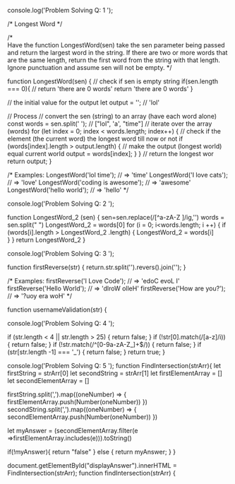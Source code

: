 console.log('Problem Solving Q: 1 ');

/* Longest Word */

/*  
Have the function LongestWord(sen) take the sen parameter being passed and return the largest word in the string. If there are two or more words that are the same length, return the first word from the string with that length. Ignore punctuation and assume sen will not be empty.
*/

function LongestWord(sen) {
  // check if sen is empty string
  if(sen.length === 0){
    // return 'there are 0 words'
    return 'there are 0 words'
  }

  // the initial value for the output
  let output = ''; // 'lol'

  // Process
  // convert the sen (string) to an array (have each word alone)
  const words = sen.split(' '); // ["lol", 'a', "time"]
  // iterate over the array (words)
  for (let index = 0; index < words.length; index++) {
    // check if the element (the current word) the longest word till now or not
    if (words[index].length > output.length) {
      // make the output (longest world) equal current world
      output = words[index];
    }
  }
  // return the longest wor
  return output;
}

/* 
Examples:
LongestWord('lol time'); // => 'time'
LongestWord('I love cats'); // => 'love'
LongestWord('coding is awesome'); // => 'awesome'
LongestWord('hello world'); // => 'hello'
*/



console.log('Problem Solving Q: 2 ');

function LongestWord_2 (sen) { 
  sen=sen.replace(/[^a-zA-Z ]/ig,'')
  words = sen.split(" ")
  LongestWord_2 = words[0]
  for (i = 0; i<words.length; i ++) {
  	if (words[i].length > LongestWord_2 .length) {
  	  LongestWord_2 = words[i]	
  	}
  }
 return LongestWord_2
}

console.log('Problem Solving Q: 3 ');


function firstReverse(str) {
  return.str.split('').revers().join('');
}



/* 
Examples:
firstReverse('I Love Code'); // => 'edoC evoL I'
firstReverse('Hello World'); // => 'dlroW olleH'
firstReverse('How are you?'); // => '?uoy era woH'
*/

function usernameValidation(str) {


console.log('Problem Solving Q: 4 ');


if (str.length < 4 || str.length > 25) {
  return false;
}
if (!str[0].match(/[a-z]/i)) {
  return false;
}
if (!str.match(/^[0-9a-zA-Z_]+$/)) {
  return false;
}
if (str[str.length -1] === '_') {
  return false;
}
return true;
}



console.log('Problem Solving Q: 5 ');
function FindIntersection(strArr){
  let firstString = strArr[0]
  let secondString = strArr[1]
  let firstElementArray = []
  let secondElementArray = []
 
  firstString.split(',').map((oneNumber) => {
    firstElementArray.push(Number(oneNumber))
  })
  secondString.split(',').map((oneNumber) => {
    secondElementArray.push(Number(oneNumber))
  })

  
  let myAnswer = (secondElementArray.filter(e =>firstElementArray.includes(e))).toString()
  
  
  if(!myAnswer){
    return "false"
  } else  {
    return myAnswer; 
  }
}
 
document.getElementById("displayAnswer").innerHTML = FindIntersection(strArr);
function findIntersection(strArr) {


